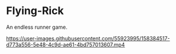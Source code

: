 # Flying-Rick
An endless runner game.


https://user-images.githubusercontent.com/55923995/158384517-d773a556-5e48-4c9d-ae61-4bd757013607.mp4

